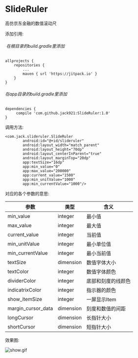# SlideRuler

高仿京东金融的数值滚动尺

添加引用:

######  在根目录的build.gradle里添加
```
allprojects {
	repositories {
		...
		maven { url 'https://jitpack.io' }
	}
}
```
###### 在app目录的build.gradle里添加

```
dependencies {
	 compile 'com.github.jack921:SlideRuler:1.0'
}
```



调用方法:

```
<com.jack.slideruler.SlideRuler
        android:id="@+id/slideruler"
        android:layout_width="match_parent"
        android:layout_height="70dp"
        android:layout_centerInParent="true"
        android:layout_marginTop="20dp"
        app:textSize="16dp"
        app:min_value="0"
        app:max_value="200000"
        app:current_value="1500"
        app:min_unitValue="1000"
        app:min_currentValue="1000"/>
```

对应的各个参数的意思:

参数 | 类型 | 含义
---|--- | ---
min_value | integer | 最小值
max_value | integer | 最大值
current_value | integer | 当前值
min_unitValue | integer | 最小单位值
min_currentValue | integer | 最小当前值
textSize | dimension | 数值字体大小
textColor | integer | 数值字体颜色
dividerColor | integer | 底部和刻度的线颜色
indicatrixColor | integer | 指示器的颜色
show_itemSize | integer | 一屏显示Item
margin_cursor_data | dimension | 刻度和数值的间距
longCursor | dimension | 长指针大小
shortCursor | dimension | 短指针大小

效果图:

![show.gif](http://upload-images.jianshu.io/upload_images/925576-d7ef373f4104a883.gif?imageMogr2/auto-orient/strip)


